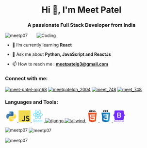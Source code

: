 <h1 align="center">Hi 👋, I'm Meet Patel</h1>
<h3 align="center">A passionate Full Stack Developer from India</h3>

<img align="right" alt="Coding" width="400" src="https://user-images.githubusercontent.com/74038190/212748842-9fcbad5b-6173-4175-8a61-521f3dbb7514.gif" />

<p align="left"> <img src="https://komarev.com/ghpvc/?username=meetp07&label=Profile%20views&color=0e75b6&style=flat" alt="meetp07" /> </p>

- 🌱 I’m currently learning **React**

- 💬 Ask me about **Python, JavaScript and ReactJs**

- 📫 How to reach me : **meetpatelg3@gmail.com**

<h3 align="left">Connect with me:</h3>
<p align="left">
<a href="https://linkedin.com/in/meet-patel-mp168" target="blank"><img align="center" src="https://raw.githubusercontent.com/rahuldkjain/github-profile-readme-generator/master/src/images/icons/Social/linked-in-alt.svg" alt="meet-patel-mp168" height="30" width="40" /></a>
<a href="https://www.hackerrank.com/meetpateldh_2004" target="blank"><img align="center" src="https://raw.githubusercontent.com/rahuldkjain/github-profile-readme-generator/master/src/images/icons/Social/hackerrank.svg" alt="meetpateldh_2004" height="30" width="40" /></a>
<a href="https://www.codechef.com/users/meet_748" target="blank"><img align="center" src="https://cdn.jsdelivr.net/npm/simple-icons@3.1.0/icons/codechef.svg" alt="meet_748" height="30" width="40" /></a>
<a href="https://www.leetcode.com/meet_748" target="blank"><img align="center" src="https://raw.githubusercontent.com/rahuldkjain/github-profile-readme-generator/master/src/images/icons/Social/leet-code.svg" alt="meet_748" height="30" width="40" /></a>
</p>

<h3 align="left">Languages and Tools:</h3>
<p align="left"> 
  <a href="https://www.python.org" target="_blank" rel="noreferrer"> <img src="https://raw.githubusercontent.com/devicons/devicon/master/icons/python/python-original.svg" alt="python" width="40" height="40"/> </a>  
  <a href="https://developer.mozilla.org/en-US/docs/Web/JavaScript" target="_blank" rel="noreferrer"> <img src="https://raw.githubusercontent.com/devicons/devicon/master/icons/javascript/javascript-original.svg" alt="javascript" width="40" height="40"/> </a> 
  <a href="https://reactjs.org/" target="_blank" rel="noreferrer"> <img src="https://raw.githubusercontent.com/devicons/devicon/master/icons/react/react-original-wordmark.svg" alt="react" width="40" height="40"/> </a> 
  <a href="https://www.djangoproject.com/" target="_blank" rel="noreferrer"> <img src="https://cdn.worldvectorlogo.com/logos/django.svg" alt="django" width="40" height="40"/> </a> 
  <a href="https://tailwindcss.com/" target="_blank" rel="noreferrer"> <img src="https://www.vectorlogo.zone/logos/tailwindcss/tailwindcss-icon.svg" alt="tailwind" width="40" height="40"/> </a> 
  <a href="https://www.w3.org/html/" target="_blank" rel="noreferrer"> <img src="https://raw.githubusercontent.com/devicons/devicon/master/icons/html5/html5-original-wordmark.svg" alt="html5" width="40" height="40"/> </a> 
  <a href="https://www.w3schools.com/css/" target="_blank" rel="noreferrer"> <img src="https://raw.githubusercontent.com/devicons/devicon/master/icons/css3/css3-original-wordmark.svg" alt="css3" width="40" height="40"/> </a> 
  <a href="https://getbootstrap.com" target="_blank" rel="noreferrer" style="background-color:white"> <img src="https://raw.githubusercontent.com/devicons/devicon/master/icons/bootstrap/bootstrap-plain-wordmark.svg" alt="bootstrap" width="40" height="40"/> </a> </p>

<p><img align="left" src="https://github-readme-stats.vercel.app/api/top-langs?username=meetp07&show_icons=true&locale=en&layout=compact" alt="meetp07" /></p>

<p>&nbsp;<img align="center" src="https://github-readme-stats.vercel.app/api?username=meetp07&show_icons=true&locale=en" alt="meetp07" /></p>

<p><img align="center" src="https://github-readme-streak-stats.herokuapp.com/?user=meetp07&" alt="meetp07" /></p>
